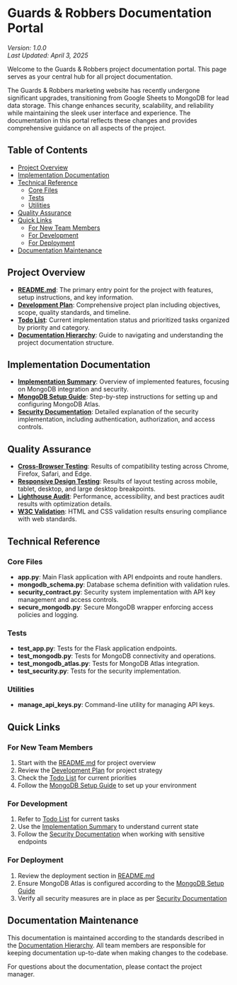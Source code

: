 # Guards & Robbers Documentation Portal

*Version: 1.0.0*  
*Last Updated: April 3, 2025*

Welcome to the Guards & Robbers project documentation portal. This page serves as your central hub for all project documentation.

The Guards & Robbers marketing website has recently undergone significant upgrades, transitioning from Google Sheets to MongoDB for lead data storage. This change enhances security, scalability, and reliability while maintaining the sleek user interface and experience. The documentation in this portal reflects these changes and provides comprehensive guidance on all aspects of the project.

## Table of Contents

- [Project Overview](#project-overview)
- [Implementation Documentation](#implementation-documentation)
- [Technical Reference](#technical-reference)
  - [Core Files](#core-files)
  - [Tests](#tests)
  - [Utilities](#utilities)
- [Quality Assurance](#quality-assurance)
- [Quick Links](#quick-links)
  - [For New Team Members](#for-new-team-members)
  - [For Development](#for-development)
  - [For Deployment](#for-deployment)
- [Documentation Maintenance](#documentation-maintenance)

## Project Overview

- [**README.md**](README.md): The primary entry point for the project with features, setup instructions, and key information.
- [**Development Plan**](dev_plan.md): Comprehensive project plan including objectives, scope, quality standards, and timeline.
- [**Todo List**](todo.md): Current implementation status and prioritized tasks organized by priority and category.
- [**Documentation Hierarchy**](documentation_hierarchy.md): Guide to navigating and understanding the project documentation structure.

## Implementation Documentation

- [**Implementation Summary**](implementation_summary.md): Overview of implemented features, focusing on MongoDB integration and security.
- [**MongoDB Setup Guide**](mongodb_setup_guide.md): Step-by-step instructions for setting up and configuring MongoDB Atlas.
- [**Security Documentation**](security_documentation.md): Detailed explanation of the security implementation, including authentication, authorization, and access controls.

## Quality Assurance

- [**Cross-Browser Testing**](cross_browser_testing.md): Results of compatibility testing across Chrome, Firefox, Safari, and Edge.
- [**Responsive Design Testing**](responsive_design_testing.md): Results of layout testing across mobile, tablet, desktop, and large desktop breakpoints.
- [**Lighthouse Audit**](lighthouse_audit.md): Performance, accessibility, and best practices audit results with optimization details.
- [**W3C Validation**](w3c_validation.md): HTML and CSS validation results ensuring compliance with web standards.

## Technical Reference

### Core Files

- **app.py**: Main Flask application with API endpoints and route handlers.
- **mongodb_schema.py**: Database schema definition with validation rules.
- **security_contract.py**: Security system implementation with API key management and access controls.
- **secure_mongodb.py**: Secure MongoDB wrapper enforcing access policies and logging.

### Tests

- **test_app.py**: Tests for the Flask application endpoints.
- **test_mongodb.py**: Tests for MongoDB connectivity and operations.
- **test_mongodb_atlas.py**: Tests for MongoDB Atlas integration.
- **test_security.py**: Tests for the security implementation.

### Utilities

- **manage_api_keys.py**: Command-line utility for managing API keys.

## Quick Links

### For New Team Members

1. Start with the [README.md](README.md) for project overview
2. Review the [Development Plan](dev_plan.md) for project strategy
3. Check the [Todo List](todo.md) for current priorities
4. Follow the [MongoDB Setup Guide](mongodb_setup_guide.md) to set up your environment

### For Development

1. Refer to [Todo List](todo.md) for current tasks
2. Use the [Implementation Summary](implementation_summary.md) to understand current state
3. Follow the [Security Documentation](security_documentation.md) when working with sensitive endpoints

### For Deployment

1. Review the deployment section in [README.md](README.md)
2. Ensure MongoDB Atlas is configured according to the [MongoDB Setup Guide](mongodb_setup_guide.md)
3. Verify all security measures are in place as per [Security Documentation](security_documentation.md)

## Documentation Maintenance

This documentation is maintained according to the standards described in the [Documentation Hierarchy](documentation_hierarchy.md). All team members are responsible for keeping documentation up-to-date when making changes to the codebase.

For questions about the documentation, please contact the project manager. 